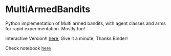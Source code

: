 # MultiArmedBandits
Python implementation of Multi armed bandits, with agent classes and arms for rapid experimentation. Mostly fun!


Interactive Version!! [here]( https://beta.mybinder.org/v2/gh/arjunbazinga/MultiArmedBandits/master?filepath=Multi-Armed-Bandits.ipynb), Give it a minute, Thanks Binder!

Check notebook [here](https://nbviewer.jupyter.org/github/arjunbazinga/MultiArmedBandits/blob/master/Multi-Armed-Bandits.ipynb)
